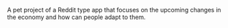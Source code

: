 A pet project of a Reddit type app that focuses on the upcoming changes in the economy and how can people adapt to them. 


